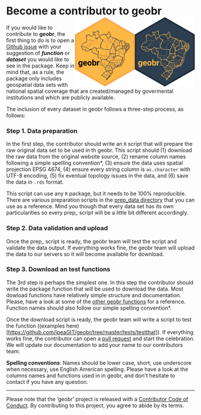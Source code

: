 # Become a contributor to **geobr** <img align="right" src="man/figures/geobr_logo_b.png" alt="logo" width="160"> <img align="right" src="man/figures/geobr_logo_y.png" alt="logo" width="160">

If you would like to contribute to **geobr**, the first thing to do is to open a [Github issue](https://github.com/ipeaGIT/geobr/issues) with your suggestion of ***function*** or ***dataset*** you would like to see in the package. Keep in mind that, as a rule, the package only includes geospatial data sets with national spatial coverage that are created/managed by govermental institutions and which are publicly available. 

The inclusion of every dataset in geobr follows a three-step process, as follows:

### Step 1. Data preparation

In the first step, the contributor should write an `R` script that will prepare the raw original data set to be used in th geobr. This script should (1) download the raw data from the original website source, (2) rename column names following a simple spelling convention*, (3) ensure the data uses spatial projection EPSG 4674, (4) ensure every string column is `as.character` with UTF-8 encoding, (5) fix eventual topology issues in the data, and (6) save the data in `.rds` format. 

This script can use any `R` package, but it needs to be 100% reproducible. There are various preparation scripts in the [prep_data directory](https://github.com/ipeaGIT/geobr/blob/master/prep_data) that you can use as a reference. Mind you though that every data set has its own particularities so every prep_ script will be a little bit different accordingly.


### Step 2. Data validation and upload

Once the prep_ script is ready, the geobr team will test the script and validate the data output. If everything works fine, the geobr team will upload the data to our servers so it will become available for download.


### Step 3. Download an test functions

The 3rd step is perhaps the simplest one. In this step the contributor should write the package function that will be used to download the data. Most dowload functions have relatively simple structure and documentation. Please, have a look at some of the [other geobr functions](https://github.com/ipeaGIT/geobr/tree/master/R) for a reference. Function names should also follow our simple spelling convention*.

Once the download script is ready, the geobr team will write a script to test the function ((examples here)[https://github.com/ipeaGIT/geobr/tree/master/tests/testthat]). If everything works fine, the contributor can open a [pull request](http://r-pkgs.had.co.nz/git.html#pr-make) and start the celebration. We will update our documentation to add your name to our contributors team.


**Spelling conventions**: Names should be lower case, short, use underscore when necessary, use English American spelling. Please have a look at the columns names and functions used in in geobr, and don't hesitate to contact if you have any question.


-----

Please note that the ‘geobr’ project is released with a [Contributor Code of Conduct](https://github.com/ipeaGIT/geobr/blob/master/CONDUCT.md). By contributing to this project, you agree to abide by its terms.
